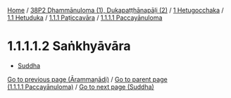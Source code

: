 
[Home](/) / [38P2 Dhammānuloma (1), Dukapaṭṭhānapāḷi (2)](../../../../../38P2.md) / [1 Hetugocchaka](../../../../1.md) / [1.1 Hetuduka](../../../1.1.md) / [1.1.1 Paṭiccavāra](../../1.1.1.md) / [1.1.1.1 Paccayānuloma](../1.1.1.1.md)

# 1.1.1.1.2 Saṅkhyāvāra

* [Suddha](1.1.1.1.2/Suddha.md)

[Go to previous page (Ārammaṇādi)](1.1.1.1.1/Arammanadi.md) / [Go to parent page (1.1.1.1 Paccayānuloma)](../1.1.1.1.md) / [Go to next page (Suddha)](1.1.1.1.2/Suddha.md)


